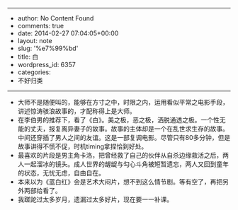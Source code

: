 - --
- author: No Content Found
- comments: true
- date: 2014-02-27 07:04:05+00:00
- layout: note
- slug: '%e7%99%bd'
- title: 白
- wordpress_id: 6357
- categories:
- 不好归类
- --
- 大师不是随便叫的，能够在方寸之中，时限之内，运用看似平常之电影手段，讲述惊涛骇浪故事的，才配称得上是大师。
- 在李伯男的推荐下，看了《白》。美之极，恶之极，洒脱通透之极。一个性无能的丈夫，报复离异妻子的故事。故事的主体却是一个在乱世求生存的故事。中间还穿插了男人之间的友谊。这是一部复调电影。尽管只有80多分钟，但是故事讲得不慌不促，时机timing拿捏恰到好处。
- 最喜欢的片段是男主角卡洛，把曾经救了自己的伙伴从自杀边缘救活之后，两人一起溜冰的镜头。成人世界的龌龊与勾心斗角被短暂遗忘，两人又回到童年的状态，无忧无虑，自由自在。
- 本来以为《蓝白红》会是艺术大闷片，想不到这么情节剧。等有空了，再把另外两部给看了。
- 我蹉跎过太多岁月，遗漏过太多好片，现在要一一补课。 
